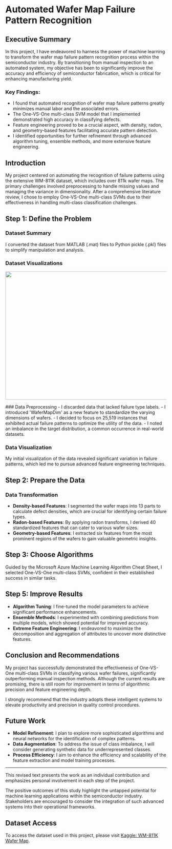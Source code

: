 # Automated Wafer Map Failure Pattern Recognition

## Executive Summary
In this project, I have endeavored to harness the power of machine learning to transform the wafer map failure pattern recognition process within the semiconductor industry. By transitioning from manual inspection to an automated system, my objective has been to significantly improve the accuracy and efficiency of semiconductor fabrication, which is critical for enhancing manufacturing yield.

### Key Findings:

- I found that automated recognition of wafer map failure patterns greatly minimizes manual labor and the associated errors.
- The One-VS-One multi-class SVM model that I implemented demonstrated high accuracy in classifying defects.
- Feature engineering proved to be a crucial aspect, with density, radon, and geometry-based features facilitating accurate pattern detection.
- I identified opportunities for further refinement through advanced algorithm tuning, ensemble methods, and more extensive feature engineering.

## Introduction

My project centered on automating the recognition of failure patterns using the extensive WM-811K dataset, which includes over 811k wafer maps. The primary challenges involved preprocessing to handle missing values and managing the variance in dimensionality. After a comprehensive literature review, I chose to employ One-VS-One multi-class SVMs due to their effectiveness in handling multi-class classification challenges.

## Step 1: Define the Problem

### Dataset Summary
I converted the dataset from MATLAB (.mat) files to Python pickle (.pkl) files to simplify manipulation and analysis.

### Dataset Visualizations
<p align="center">
  <img src="https://i.redd.it/jcfumtrdhue61.jpg](https://github.com/saikumar28102000/Automated-Wafer-Failure-Pattern-Recognition-Project/blob/main/Images/Wafers.png" width="800" height="400" />
</p>
### Data Preprocessing
- I discarded data that lacked failure type labels.
- I introduced 'WaferMapDim' as a new feature to standardize the varying dimensions of wafers.
- I decided to focus on 25,519 instances that exhibited actual failure patterns to optimize the utility of the data.
- I noted an imbalance in the target distribution, a common occurrence in real-world datasets.

### Data Visualization
My initial visualization of the data revealed significant variation in failure patterns, which led me to pursue advanced feature engineering techniques.

## Step 2: Prepare the Data

### Data Transformation
- **Density-based Features**: I segmented the wafer maps into 13 parts to calculate defect densities, which are crucial for identifying certain failure types.
- **Radon-based Features**: By applying radon transforms, I derived 40 standardized features that can cater to various wafer sizes.
- **Geometry-based Features**: I extracted six features from the most prominent regions of the wafers to gain valuable geometric insights.

## Step 3: Choose Algorithms

Guided by the Microsoft Azure Machine Learning Algorithm Cheat Sheet, I selected One-VS-One multi-class SVMs, confident in their established success in similar tasks.

## Step 5: Improve Results

- **Algorithm Tuning**: I fine-tuned the model parameters to achieve significant performance enhancements.
- **Ensemble Methods**: I experimented with combining predictions from multiple models, which showed potential for improved accuracy.
- **Extreme Feature Engineering**: I endeavored to maximize the decomposition and aggregation of attributes to uncover more distinctive features.

## Conclusion and Recommendations

My project has successfully demonstrated the effectiveness of One-VS-One multi-class SVMs in classifying various wafer failures, significantly outperforming manual inspection methods. Although the current results are promising, there is still room for improvement in terms of algorithmic precision and feature engineering depth.

I strongly recommend that the industry adopts these intelligent systems to elevate productivity and precision in quality control procedures.

## Future Work

- **Model Refinement**: I plan to explore more sophisticated algorithms and neural networks for the identification of complex patterns.
- **Data Augmentation**: To address the issue of class imbalance, I will consider generating synthetic data for underrepresented classes.
- **Process Efficiency**: I aim to enhance the efficiency and scalability of the feature extraction and model training processes.

--- 

This revised text presents the work as an individual contribution and emphasizes personal involvement in each step of the project.

The positive outcomes of this study highlight the untapped potential for machine learning applications within the semiconductor industry. Stakeholders are encouraged to consider the integration of such advanced systems into their operational frameworks.

## Dataset Access
To access the dataset used in this project, please visit [Kaggle: WM-811K Wafer Map](https://www.kaggle.com/datasets/qingyi/wm811k-wafer-map/data).


